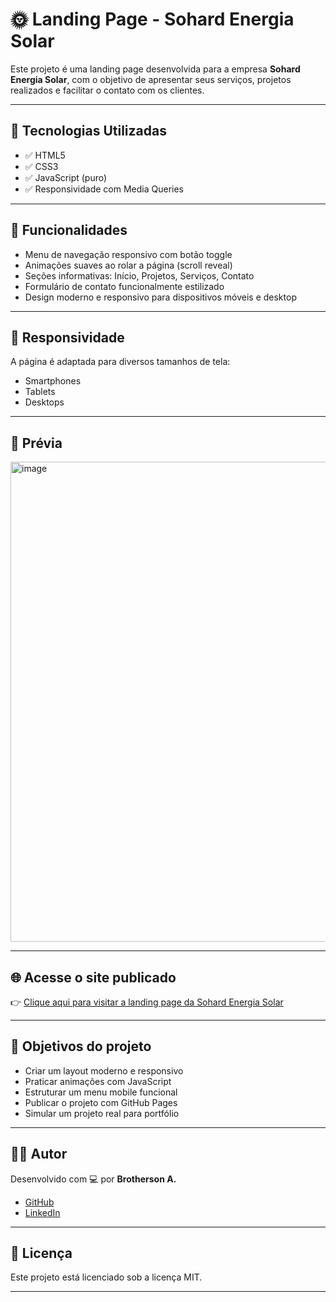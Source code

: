 # 🌞 Landing Page - Sohard Energia Solar

Este projeto é uma landing page desenvolvida para a empresa **Sohard Energia Solar**, com o objetivo de apresentar seus serviços, projetos realizados e facilitar o contato com os clientes.

---

## 🚀 Tecnologias Utilizadas

- ✅ HTML5
- ✅ CSS3
- ✅ JavaScript (puro)
- ✅ Responsividade com Media Queries

---

## 🎯 Funcionalidades

- Menu de navegação responsivo com botão toggle
- Animações suaves ao rolar a página (scroll reveal)
- Seções informativas: Início, Projetos, Serviços, Contato
- Formulário de contato funcionalmente estilizado
- Design moderno e responsivo para dispositivos móveis e desktop

---

## 📱 Responsividade

A página é adaptada para diversos tamanhos de tela:

- Smartphones
- Tablets
- Desktops

---

## 📸 Prévia

<img width="1366" height="768" alt="image" src="https://github.com/user-attachments/assets/9f3334ce-309e-4117-98ea-a018cf2b9505" />


---

## 🌐 Acesse o site publicado

👉 [Clique aqui para visitar a landing page da Sohard Energia Solar](https://brotherson10.github.io/landing-sohard-energiasolar/)

---

## 🧠 Objetivos do projeto

- Criar um layout moderno e responsivo
- Praticar animações com JavaScript
- Estruturar um menu mobile funcional
- Publicar o projeto com GitHub Pages
- Simular um projeto real para portfólio

---

## 🧑‍💻 Autor

Desenvolvido com 💻 por **Brotherson A.**

- [GitHub](https://github.com/brotherson10)
- [LinkedIn](https://www.linkedin.com/in/brotherson/)

---

## 📄 Licença

Este projeto está licenciado sob a licença MIT.

---
